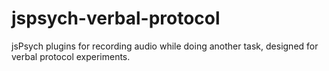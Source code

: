 # jspsych-verbal-protocol
jsPsych plugins for recording audio while doing another task, designed for verbal protocol experiments.
